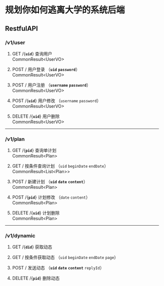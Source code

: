 # 规划你如何逃离大学的系统后端

## RestfulAPI

### /v1/user

1. GET /{**`uid`**} 查询用户  <br>  CommonResult\<UserVO\>

2. POST / 用户登录 （**`uid`** **`password`**）  <br>  CommonResult\<UserVO\>

3. POST / 用户注册 （**`username`** **`password`**）  <br>  CommonResult\<UserVO\>

4. POST /{**`uid`**} 用户修改 （`username` `password`）  <br>  CommonResult\<UserVO\>

5. DELETE /{**`uid`**} 用户删除  <br>  CommonResult\<UserVO\>

---

### /v1/plan

1. GET /{**`pid`**} 查询单计划  <br>  CommonResult\<Plan\>

2. GET / 按条件查询计划 （`uid` `beginDate` `endDate`）  <br>  CommonResult\<List\<Plan\>\>

3. POST / 新建计划 （**`uid`** **`date`** **`content`**）  <br>  CommonResult\<Plan\>

4. POST /{**`pid`**} 计划修改 （`date` `content`）  <br>  CommonResult\<Plan\>

5. DELETE /{**`uid`**} 计划删除  <br>  CommonResult\<Plan\>

---

### /v1/dynamic

1. GET /{**`did`**} 获取动态

2. GET / 按条件获取动态 （`uid` `beginDate` `endDate` `page`）

3. POST / 发送动态 （**`uid`** **`date`** **`content`** `replyId`）

4. DELETE /{**`pid`**} 删除动态 